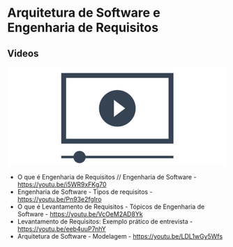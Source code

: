 
# Arquitetura de Software e Engenharia de Requisitos

## Videos 

<p><img src="data/video.jpg"></p>

- O que é Engenharia de Requisitos // Engenharia de Software - https://youtu.be/i5WR9xFKg70
- Engenharia de Software - Tipos de requisitos - https://youtu.be/Pn93e2fgIro
- O que é Levantamento de Requisitos - Tópicos de Engenharia de Software - https://youtu.be/VcOeM2AD8Yk
- Levantamento de Requisitos: Exemplo prático de entrevista - https://youtu.be/eeb4uuP7nhY
- Arquitetura de Software - Modelagem - https://youtu.be/LDL1wGy5Wfs
